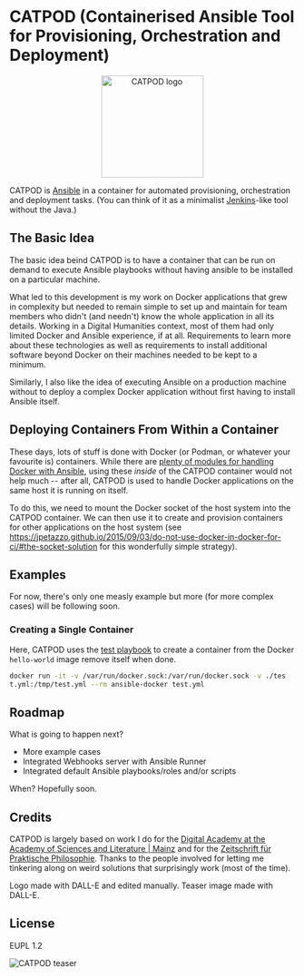# CATPOD (Containerised Ansible Tool for Provisioning, Orchestration and Deployment)

<p align="center">
    <img src="https://github.com/fpodschwadek/catpod/blob/main/CATPOD_logo.png" alt="CATPOD logo" width="180">
</p>

CATPOD is [Ansible](https://docs.ansible.com/) in a container for automated provisioning, orchestration and deployment tasks. (You can think of it as a minimalist [Jenkins](https://www.jenkins.io/doc/)-like tool without the Java.)

## The Basic Idea

The basic idea beind CATPOD is to have a container that can be run on demand to execute Ansible playbooks without having ansible to be installed on a particular machine.

What led to this development is my work on Docker applications that grew in complexity but needed to remain simple to set up and maintain for team members who didn't (and needn't) know the whole application in all its details. Working in a Digital Humanities context, most of them had only limited Docker and Ansible experience, if at all. Requirements to learn more about these technologies as well as requirements to install additional software beyond Docker on their machines needed to be kept to a minimum.

Similarly, I also like the idea of executing Ansible on a production machine without to deploy a complex Docker application without first having to install Ansible itself.

## Deploying Containers From Within a Container

These days, lots of stuff is done with Docker (or Podman, or whatever your favourite is) containers. While there are [plenty of modules for handling Docker with Ansible](https://docs.ansible.com/ansible/latest/collections/community/docker/index.html), using these _inside_ of the CATPOD container would not help much -- after all, CATPOD is used to handle Docker applications on the same host it is running on itself.

To do this, we need to mount the Docker socket of the host system into the CATPOD container. We can then use it to create and provision containers for other applications on the host system (see https://jpetazzo.github.io/2015/09/03/do-not-use-docker-in-docker-for-ci/#the-socket-solution for this wonderfully simple strategy).

## Examples

For now, there's only one measly example but more (for more complex cases) will be following soon.

### Creating a Single Container

Here, CATPOD uses the [test playbook](https://github.com/fpodschwadek/catpod/blob/main/test.yml) to create a container from the Docker `hello-world` image remove itself when done.

```bash
docker run -it -v /var/run/docker.sock:/var/run/docker.sock -v ./tes
t.yml:/tmp/test.yml --rm ansible-docker test.yml
```

## Roadmap

What is going to happen next?

- More example cases
- Integrated Webhooks server with Ansible Runner
- Integrated default Ansible playbooks/roles and/or scripts

When? Hopefully soon.

## Credits

CATPOD is largely based on work I do for the [Digital Academy at the Academy of Sciences and Literature | Mainz](https://www.adwmainz.de/en/digitalitaet/digitale-akademie.html) and for the [Zeitschrift für Praktische Philosophie](https://www.praktische-philosophie.org). Thanks to the people involved for letting me tinkering along on weird solutions that surprisingly work (most of the time).

Logo made with DALL-E and edited manually. Teaser image made with DALL-E.

## License

EUPL 1.2

![CATPOD teaser](https://github.com/fpodschwadek/catpod/blob/main/CATPOD_teaser.jpg)
